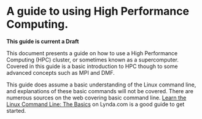 # A guide to using High Performance Computing.

**This guide is current a Draft**

This document presents a guide on how to use a High Performance Computing \(HPC\) cluster, or sometimes known as a supercomputer. Covered in this guide is a basic introduction to HPC though to some advanced concepts such as MPI and DMF.

This guide does assume a basic understanding of the Linux command line, and explanations of these basic commands will not be covered. There are numerous sources on the web covering basic command line. [Learn the Linux Command Line: The Basics](https://www.lynda.com/Linux-tutorials/Learn-Linux-Command-Line-Basics/435539-2.html) on Lynda.com is a good guide to get started.

